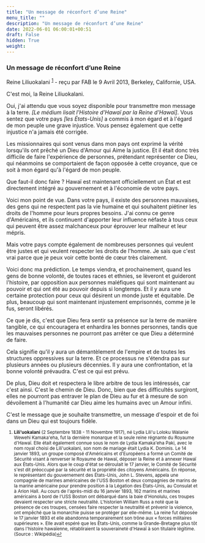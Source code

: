 ```yaml
---
title: "Un message de réconfort d’une Reine"
menu_title: ""
description: "Un message de réconfort d’une Reine"
date: 2022-06-01 06:00:01+00:51
draft: False
hidden: True
weight:
---
```

### Un message de réconfort d’une Reine

Reine Liliuokalani <sup id="a1">[1](#f1)</sup> - reçu par FAB le 9 Avril 2013, Berkeley, Californie, USA.

C'est moi, la Reine Liliuokalani.

Oui, j'ai attendu que vous soyez disponible pour transmettre mon message à la terre. *[Le médium lisait l'Histoire d'Hawaï par la Reine d'Hawaï]*. Vous sentez que votre pays *[les États-Unis]* a commis à mon égard et à l'égard de mon peuple une grave injustice. Vous pensez également que cette injustice n'a jamais été corrigée.

Les missionnaires qui sont venus dans mon pays ont exprimé la vérité lorsqu'ils ont prêché un Dieu d'Amour qui Aime la justice. Et il était donc très difficile de faire l'expérience de personnes, prétendant représenter ce Dieu, qui néanmoins se comportaient de façon opposée à cette croyance, que ce soit à mon égard qu'à l'égard de mon peuple.

Que faut-il donc faire ? Hawaï est maintenant officiellement un État et est directement intégré au gouvernement et à l'économie de votre pays.

Voici mon point de vue. Dans votre pays, il existe des personnes mauvaises, des gens qui ne respectent pas la vie humaine et qui souhaitent piétiner les droits de l'homme pour leurs propres besoins. J'ai connu ce genre d'Américains, et ils continuent d'apporter leur influence néfaste à tous ceux qui peuvent être assez malchanceux pour éprouver leur malheur et leur mépris.

Mais votre pays compte également de nombreuses personnes qui veulent être justes et qui veulent respecter les droits de l'homme. Je sais que c'est vrai parce que je peux voir cette bonté de cœur très clairement.

Voici donc ma prédiction. Le temps viendra, et prochainement, quand les gens de bonne volonté, de toutes races et ethnies, se lèveront et guideront l'histoire, par opposition aux personnes maléfiques qui sont maintenant au pouvoir et qui ont été au pouvoir depuis si longtemps. Et il y aura une certaine protection pour ceux qui désirent un monde juste et équitable. De plus, beaucoup qui sont maintenant injustement emprisonnés, comme je le fus, seront libérés.

Ce que je dis, c'est que Dieu fera sentir sa présence sur la terre de manière tangible, ce qui encouragera et enhardira les bonnes personnes, tandis que les mauvaises personnes ne pourront pas arrêter ce que Dieu a déterminé de faire.

Cela signifie qu'il y aura un démantèlement de l'empire et de toutes les structures oppressives sur la terre. Et ce processus ne s'étendra pas sur plusieurs années ou plusieurs décennies. Il y aura une confrontation, et la bonne volonté prévaudra. C'est ce qui est prévu.

De plus, Dieu doit et respectera le libre arbitre de tous les intéressés, car c'est ainsi. C'est le chemin de Dieu. Donc, bien que des difficultés surgiront, elles ne pourront pas entraver le plan de Dieu au fur et à mesure de son dévoilement à l'humanité car Dieu aime les humains avec un Amour infini.

C'est le message que je souhaite transmettre, un message d'espoir et de foi dans un Dieu qui est toujours fidèle.
<small>

1. <large id="f1"> **Lili'uokalani** (2 Septembre 1838 - 11 Novembre 1917), né Lydia Lili'u Loloku Walanie Wewehi Kamaka'eha, fut la dernière monarque et la seule reine régnante du Royaume d'Hawaï. Elle était également connue sous le nom de Lydia Kamaka'eha Paki, avec le nom royal choisi de Lili'uokalani, son nom de mariage était Lydia K. Dominis. Le 14 janvier 1893, un groupe composé d'Américains et d'Européens a formé un Comité de Sécurité visant à renverser le Royaume de Hawaï, déposer la Reine et à annexer Hawaï aux États-Unis. Alors que le coup d'état se déroulait le 17 janvier, le Comité de Sécurité s'est dit préoccupé par la sécurité et la propriété des citoyens Américains. En réponse, le représentant du gouvernement des États-Unis, John L. Stevens, appela une compagnie de marines américaines de l'USS Boston et deux compagnies de marins de la marine américaine pour prendre position à la Légation des États-Unis, au Consulat et à Arion Hall. Au cours de l'après-midi du 16 janvier 1893, 162 marins et marines américains à bord de l'USS Boston ont débarqué dans la baie d'Honolulu, ces troupes devaient respecter une stricte neutralité. L'historien William Russ a noté que la présence de ces troupes, censées faire respecter la neutralité et prévenir la violence, ont empêché que la monarchie puisse se protéger par elle-même. La reine fut déposée le 17 janvier 1893 et elle abandonna temporairement son trône aux « forces militaires supérieures ». Elle avait espéré que les États-Unis, comme la Grande-Bretagne plus tôt dans l'histoire hawaïenne, rétabliraient la souveraineté d'Hawaï à son titulaire légitime. (Source : Wikipédia)[↩](#a1)
